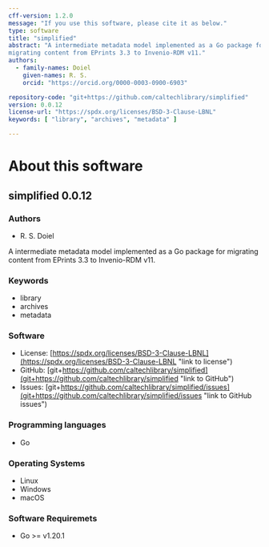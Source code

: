 ```yaml
---
cff-version: 1.2.0
message: "If you use this software, please cite it as below."
type: software
title: "simplified"
abstract: "A intermediate metadata model implemented as a Go package for
migrating content from EPrints 3.3 to Invenio-RDM v11."
authors:
  - family-names: Doiel
    given-names: R. S.
    orcid: "https://orcid.org/0000-0003-0900-6903"

repository-code: "git+https://github.com/caltechlibrary/simplified"
version: 0.0.12
license-url: "https://spdx.org/licenses/BSD-3-Clause-LBNL"
keywords: [ "library", "archives", "metadata" ]

---
```


About this software
===================

## simplified 0.0.12

### Authors

- R. S. Doiel


A intermediate metadata model implemented as a Go package for migrating
content from EPrints 3.3 to Invenio-RDM v11.

### Keywords

- library
- archives
- metadata

### Software

- License: [https://spdx.org/licenses/BSD-3-Clause-LBNL](https://spdx.org/licenses/BSD-3-Clause-LBNL "link to license")
- GitHub: [git+https://github.com/caltechlibrary/simplified](git+https://github.com/caltechlibrary/simplified "link to GitHub")
- Issues: [git+https://github.com/caltechlibrary/simplified/issues](git+https://github.com/caltechlibrary/simplified/issues "link to GitHub issues")


### Programming languages

- Go

### Operating Systems

- Linux
- Windows
- macOS

### Software Requiremets

- Go &gt;= v1.20.1
